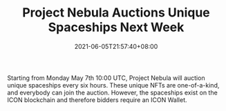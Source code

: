 ﻿---
title: "Project Nebula Auctions Unique Spaceships Next Week"
date: 2021-06-05T21:57:40+08:00
lastmod: 2021-06-05T16:45:40+08:00
draft: false
authors: ["Eighth"]
description: "Starting from Monday May 7th 10:00 UTC, Project Nebula will auction unique spaceships every six hours. These unique NFTs are one-of-a-kind, and everybody can join the auction. However, the spaceships exist on the ICON blockchain and therefore bidders require an ICON Wallet."
featuredImage: "project-nebula-auctioning-unique-spaceships-next-week.png"
tags: ["Digital Collectibles","Play to Earn"]
categories: ["news"]
news: ["Digital Collectibles"]
weight: 
lightgallery: true
pinned: false
recommend: false
recommend1: false
---

Starting from Monday May 7th 10:00 UTC, Project Nebula will auction unique spaceships every six hours. These unique NFTs are one-of-a-kind, and everybody can join the auction. However, the spaceships exist on the ICON blockchain and therefore bidders require an ICON Wallet.

<!--more-->

